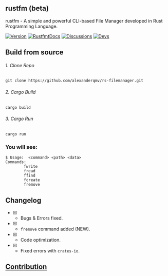 ## rustfm (beta)
rustfm - A simple and powerful CLI-based File Manager developed in Rust Programming Language.
 
[![Version](https://img.shields.io/badge/version-0.1.2@alpha-blue)]()
[![RustfmtDocs](https://img.shields.io/badge/rustfm-docs-red)]()
[![Discussions](https://img.shields.io/badge/discussions-goto-purple)](https://github.com/alexanderqmv/rs-filemanager/discussions/1)
[![Devs](https://img.shields.io/badge/dev-QMVCorp.-orange)]()


## Build from source
###### 1. Clone Repo
```shell
git clone https://github.com/alexanderqmv/rs-filemanager.git
```
###### 2. Cargo Build
```shell
cargo build
```
###### 3. Cargo Run
```shell
cargo run
```


### You will see:
```shell
$ Usage:  <command> <path> <data>
Commands:
        fwrite
        fread
        ffind
        fcreate
        fremove

```
## Changelog
- [x] - Bugs & Errors fixed.
- [x] - `fremove` command added (NEW).
- [x] - Code optimization.
- [x] - Fixed errors with `crates-io`.  
## [Contribution](https://mail.google.com/mail/u/0/#inbox?compose=SxfkdrJSWKVGKSWpNkxDqXnBqBFXXPWgjZBcvXCTMcGWKLmtnRQSKBqtDDJPWVktrBWKcnmgGjFdPprpVKTSvdZvfdtbZhJkqFchpcQJhQfcxxJsdvq)
